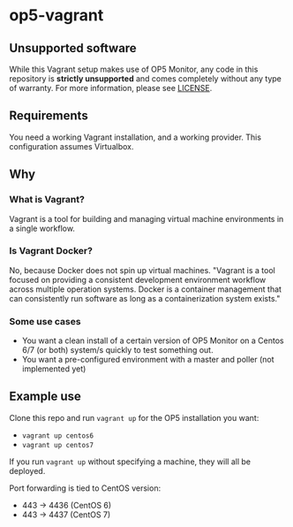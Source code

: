 # op5-vagrant

## Unsupported software

While this Vagrant setup makes use of OP5 Monitor, any code in this repository is **strictly unsupported** and comes completely without any type of warranty. For more information, please see [LICENSE](https://github.com/lgrn/op5-vagrant/blob/master/LICENSE).

## Requirements

You need a working Vagrant installation, and a working provider. This configuration assumes Virtualbox.

## Why

### What is Vagrant?

Vagrant is a tool for building and managing virtual machine environments in a single workflow.

### Is Vagrant Docker?

No, because Docker does not spin up virtual machines. "Vagrant is a tool focused on providing a consistent development environment workflow across multiple operation systems. Docker is a container management that can consistently run software as long as a containerization system exists."

### Some use cases

* You want a clean install of a certain version of OP5 Monitor on a Centos 6/7 (or both) system/s quickly to test something out.
* You want a pre-configured environment with a master and poller (not implemented yet)

## Example use

Clone this repo and run `vagrant up` for the OP5 installation you want:

* `vagrant up centos6`
* `vagrant up centos7`

If you run `vagrant up` without specifying a machine, they will all be deployed.

Port forwarding is tied to CentOS version:

* 443 -> 4436 (CentOS 6)
* 443 -> 4437 (CentOS 7)
